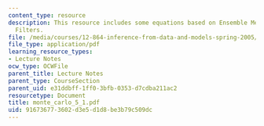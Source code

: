 ```yaml
---
content_type: resource
description: This resource includes some equations based on Ensemble Methods and Particle
  Filters.
file: /media/courses/12-864-inference-from-data-and-models-spring-2005/916736773602d3e5d1d8be3b79c509dc_monte_carlo_5_1.pdf
file_type: application/pdf
learning_resource_types:
- Lecture Notes
ocw_type: OCWFile
parent_title: Lecture Notes
parent_type: CourseSection
parent_uid: e31ddbff-1ff0-3bfb-0353-d7cdba211ac2
resourcetype: Document
title: monte_carlo_5_1.pdf
uid: 91673677-3602-d3e5-d1d8-be3b79c509dc
---
```

